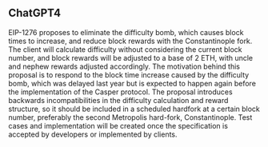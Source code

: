 ## ChatGPT4

EIP-1276 proposes to eliminate the difficulty bomb, which causes block times to increase, and reduce block rewards with the Constantinople fork. The client will calculate difficulty without considering the current block number, and block rewards will be adjusted to a base of 2 ETH, with uncle and nephew rewards adjusted accordingly. The motivation behind this proposal is to respond to the block time increase caused by the difficulty bomb, which was delayed last year but is expected to happen again before the implementation of the Casper protocol. The proposal introduces backwards incompatibilities in the difficulty calculation and reward structure, so it should be included in a scheduled hardfork at a certain block number, preferably the second Metropolis hard-fork, Constantinople. Test cases and implementation will be created once the specification is accepted by developers or implemented by clients.

